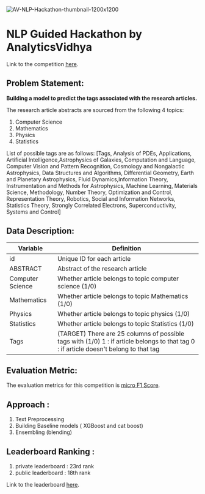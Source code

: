 ![AV-NLP-Hackathon-thumbnail-1200x1200](https://datahack-prod.s3.ap-south-1.amazonaws.com/__sized__/contest_cover/cover_copy-thumbnail-1200x1200-90.jpg)

# NLP Guided Hackathon by AnalyticsVidhya

Link to the competition [here](https://datahack.analyticsvidhya.com/contest/hacklive-3-guided-hackathon-text-classification/).

## Problem Statement:

**Building a model to  predict the tags associated with the research  articles.**

The research article abstracts are sourced from the following 4 topics: 
1. Computer Science
2. Mathematics
3. Physics
4. Statistics

List of possible tags are as follows:
[Tags, Analysis of PDEs, Applications, Artificial Intelligence,Astrophysics of Galaxies, Computation and Language, Computer Vision and Pattern Recognition, Cosmology and Nongalactic Astrophysics, Data Structures and Algorithms, Differential Geometry, Earth and Planetary Astrophysics, Fluid Dynamics,Information Theory, Instrumentation and Methods for Astrophysics, Machine Learning, Materials Science, Methodology, Number Theory, Optimization and Control, Representation Theory, Robotics, Social and Information Networks, Statistics Theory, Strongly Correlated Electrons, Superconductivity, Systems and Control]

## Data Description:


| __Variable__ | __Definition__ |
|-------------|------------|
| id         | Unique ID for each article     |
| ABSTRACT         | Abstract of the research article     |
| Computer Science         | Whether article belongs to topic computer science (1/0)     |
| Mathematics         | Whether article belongs to topic Mathematics (1/0)     |
| Physics        | Whether article belongs to topic physics (1/0)     |
| Statistics         | Whether article belongs to topic Statistics (1/0)     |
| Tags        | (TARGET) There are 25 columns of possible tags with (1/0) 1 : if article belongs to that tag 0 : if article doesn't belong to that tag     |

## Evaluation Metric:
The evaluation metrics for this competition is [micro F1 Score](https://scikit-learn.org/stable/modules/generated/sklearn.metrics.f1_score.html).	

## Approach :
1. Text Preprocessing
2. Building Baseline models ( XGBoost and cat boost) 
3. Ensembling (blending)

## Leaderboard Ranking :
1. private leaderboard : 23rd rank
2. public leaderboard : 18th rank 

Link to the leaderboard [here](https://datahack.analyticsvidhya.com/contest/hacklive-3-guided-hackathon-text-classification/#LeaderBoard).
